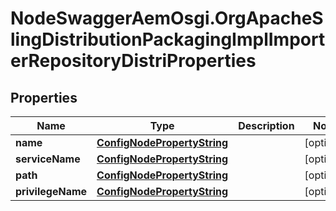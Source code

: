 # NodeSwaggerAemOsgi.OrgApacheSlingDistributionPackagingImplImporterRepositoryDistriProperties

## Properties

Name | Type | Description | Notes
------------ | ------------- | ------------- | -------------
**name** | [**ConfigNodePropertyString**](ConfigNodePropertyString.md) |  | [optional] 
**serviceName** | [**ConfigNodePropertyString**](ConfigNodePropertyString.md) |  | [optional] 
**path** | [**ConfigNodePropertyString**](ConfigNodePropertyString.md) |  | [optional] 
**privilegeName** | [**ConfigNodePropertyString**](ConfigNodePropertyString.md) |  | [optional] 


